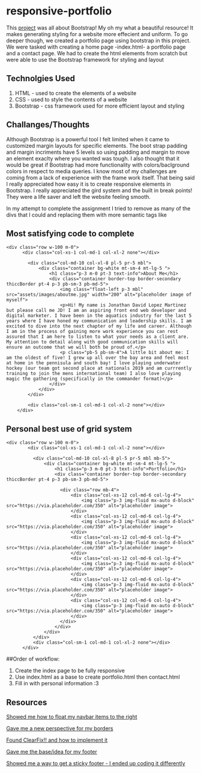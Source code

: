 # responsive-portfolio

This [project](https://goodlvn.github.io/responsive-portfolio/) was all about Bootstrap! My oh my what a beautiful resource! It makes generating styling for a website more effecient and uniform. To go deeper though, we created a portfolio page using bootstrap in this project. We were tasked with creating a home page -index.html- a portfolio page and a contact page. We had to create the html elements from scratch but were able to use the Bootstrap framework for styling and layout



## Technolgies Used

1. HTML - used to create the elements of a website
2. CSS - used to style the contents of a website 
3. Bootstrap - css framework used for more efficient layout and styling

## Challanges/Thoughts

Although Bootstrap is a powerful tool I felt limited when it came to customized margin layouts for specific elements. The boot strap padding and margin incriments have 5 levels so using padding and margin to move an element exaclty where you wanted was tough. I also thought that it would be great if Bootstrap had more functionality with colors/baclground colors in respect to media queries. I know most of my challenges are coming from a lack of experience with the frame work itself. That being said I really appreciated how easy it is to create responsive elements in Bootstrap. I really appreciated the gird system and the built in break points! They were a life saver and left the website feeling smooth.

In my attempt to complete the assignment I tried to remove as many of the divs that I could and replacing them with more semantic tags like 

## Most satisfying code to complete
```
<div class="row w-100 m-0">
      <div class="col-xs-1 col-md-1 col-xl-2 none"></div>

        <div class="col-md-10 col-xl-8 pl-5 pr-5 mbl">
            <div class="container bg-white mt-sm-4 mt-lg-5 ">
                <h1 class="p-3 m-0 pt-3 text-info">About Me</h1>
                <div class="container border-top border-secondary thiccBorder pt-4 p-3 pb-sm-3 pb-md-5">
                    <img class="float-left p-3 mbl" src="assets/images/aboutme.jpg" width="200" alt="placeholder image of myself">
                    <p>Hi! My name is Jonathan David Lopez Martinez but please call me JD! I am an aspiring front end web developer and digital marketer. I have been in the aquatics industry for the last 5 years where I have honed my communication and leadership skills. I am excited to dive into the next chapter of my life and career. Although I am in the process of gaining more work experience you can rest assured that I am here to listen to what your needs as a client are. My attention to detail along with good communication skills will ensure an outcome that we will both be proud of.</p>
                    <p class="pb-5 pb-sm-4">A little bit about me: I am the oldest of five! I grew up all over the bay area and feel most at home in the pennisula and south bay! I love playing underwater hockey (our team got second place at nationals 2019 and am currrently training to join the mens international team) I also love playing magic the gathering (specifically in the commander format)</p>
                </div>
            </div>
        </div>

        <div class="col-sm-1 col-md-1 col-xl-2 none"></div>
    </div>
```

## Personal best use of grid system

```
<div class="row w-100 m-0">
        <div class="col-xs-1 col-md-1 col-xl-2 none"></div>
  
          <div class="col-md-10 col-xl-8 pl-5 pr-5 mbl mb-5">
              <div class="container bg-white mt-sm-4 mt-lg-5 ">
                  <h1 class="p-3 m-0 pt-3 text-info">Portfolio</h1>
                  <div class="container border-top border-secondary thiccBorder pt-4 p-3 pb-sm-3 pb-md-5">

                    <div class="row mb-4">
                        <div class="col-xs-12 col-md-6 col-lg-4">
                            <img class="p-3 img-fluid mx-auto d-block" src="https://via.placeholder.com/350" alt="placeholder image">
                        </div>
                        <div class="col-xs-12 col-md-6 col-lg-4">
                            <img class="p-3 img-fluid mx-auto d-block" src="https://via.placeholder.com/350" alt="placeholder image">
                        </div>
                        <div class="col-xs-12 col-md-6 col-lg-4">
                            <img class="p-3 img-fluid mx-auto d-block" src="https://via.placeholder.com/350" alt="placeholder image">
                        </div>
                        <div class="col-xs-12 col-md-6 col-lg-4">
                            <img class="p-3 img-fluid mx-auto d-block" src="https://via.placeholder.com/350" alt="placeholder image">
                        </div>
                        <div class="col-xs-12 col-md-6 col-lg-4">
                            <img class="p-3 img-fluid mx-auto d-block" src="https://via.placeholder.com/350" alt="placeholder image">
                        </div>
                        <div class="col-xs-12 col-md-6 col-lg-4">
                            <img class="p-3 img-fluid mx-auto d-block" src="https://via.placeholder.com/350" alt="placeholder image">
                        </div>
                    </div>
                  </div>
              </div>
          </div>
          <div class="col-sm-1 col-md-1 col-xl-2 none"></div>
      </div>
```



##Order of workflow:

1. Create the index page to be fully responsive 
2. Use index.html as a base to create portfolio.html then contact.html 
3. Fill in with personal information :3

## Resources 

[Showed me how to float my navbar items to the right](https://stackoverflow.com/questions/41513463/bootstrap-4-align-navbar-items-to-the-right)

[Gave me a new perspective for my borders](https://stackoverflow.com/questions/48506610/bootstrap-4-border-utilities)

[Found ClearFix!! and how to implement it](https://mdbootstrap.com/docs/jquery/navigation/footer/)

[Gave me the base/idea for my footer](https://goodlvn.github.io/responsive-portfolio/)

[Showed me a way to get a sticky footer - I ended up coding it differently](https://stackoverflow.com/questions/40853952/bootstrap-footer-at-the-bottom-of-the-page/40854221 )




